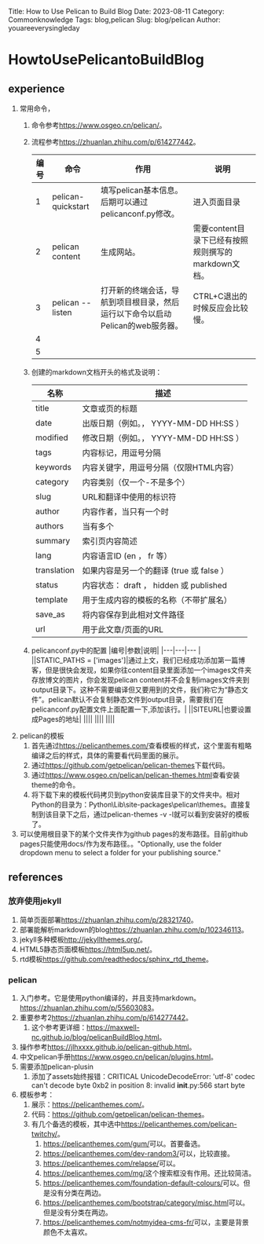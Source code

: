 Title: How to Use Pelican to Build Blog
Date: 2023-08-11
Category: Commonknowledge
Tags: blog,pelican
Slug: blog/pelican
Author: youareeverysingleday

# HowtoUsePelicantoBuildBlog

## experience

1. 常用命令，
   1. 命令参考<https://www.osgeo.cn/pelican/>。
   2. 流程参考<https://zhuanlan.zhihu.com/p/614277442>。
   
      |编号|命令|作用|说明|
      |---|---|---|---|
      |1|pelican-quickstart|填写pelican基本信息。后期可以通过pelicanconf.py修改。|进入页面目录|
      |2|pelican content|生成网站。|需要content目录下已经有按照规则撰写的markdown文档。|
      |3|pelican --listen|打开新的终端会话，导航到项目根目录，然后运行以下命令以启动Pelican的web服务器。|CTRL+C退出的时候反应会比较慢。|
      |4||||
      |5||||
   3. 创建的markdown文档开头的格式及说明：
   
      |名称|描述|
      |---|---|
      |title|文章或页的标题|
      |date|出版日期（例如。， YYYY-MM-DD HH:SS ）|
      |modified|修改日期（例如。， YYYY-MM-DD HH:SS ）|
      |tags|内容标记，用逗号分隔|
      |keywords|内容关键字，用逗号分隔（仅限HTML内容）|
      |category|内容类别（仅一个-不是多个）|
      |slug|URL和翻译中使用的标识符|
      |author|内容作者，当只有一个时|
      |authors|当有多个|
      |summary|索引页内容简述|
      |lang|内容语言ID (en ， fr 等）|
      |translation|如果内容是另一个的翻译 (true 或 false ）|
      |status|内容状态： draft ， hidden 或 published|
      |template|用于生成内容的模板的名称（不带扩展名）|
      |save_as|将内容保存到此相对文件路径|
      |url|用于此文章/页面的URL|

   4. pelicanconf.py中的配置
      |编号|参数|说明|
      |---|---|--- |
      ||STATIC_PATHS = ['images']|通过上文，我们已经成功添加第一篇博客，但是很快会发现，如果你往content目录里面添加一个images文件夹存放博文的图片，你会发现pelican content并不会复制images文件夹到output目录下。这种不需要编译但又要用到的文件，我们称它为“静态文件”。pelican默认不会复制静态文件到output目录，需要我们在pelicanconf.py配置文件上面配置一下,添加该行。|
      ||SITEURL|也要设置成Pages的地址|
      ||||
      ||||
      ||||
2. pelican的模板
   1. 首先通过<https://pelicanthemes.com/>查看模板的样式，这个里面有粗略编译之后的样式，具体的需要看代码里面的展示。
   2. 通过<https://github.com/getpelican/pelican-themes>下载代码。
   3. 通过<https://www.osgeo.cn/pelican/pelican-themes.html>查看安装theme的命令。
   4. 将下载下来的模板代码拷贝到python安装库目录下的文件夹中。相对Python的目录为：Python\Lib\site-packages\pelican\themes。直接复制到该目录下之后，通过pelican-themes -v -l就可以看到安装好的模板了。
3. 可以使用根目录下的某个文件夹作为github pages的发布路径。目前github pages只能使用docs/作为发布路径。。"Optionally, use the folder dropdown menu to select a folder for your publishing source."


## references

### 放弃使用jekyll

1. 简单页面部署<https://zhuanlan.zhihu.com/p/28321740>。
2. 部署能解析markdown的blog<https://zhuanlan.zhihu.com/p/102346113>。
3. jekyll多种模板<http://jekyllthemes.org/>。
4. HTML5静态页面模板<https://html5up.net/>。
5. rtd模板<https://github.com/readthedocs/sphinx_rtd_theme>。

### pelican

1. 入门参考。它是使用python编译的，并且支持markdown。<https://zhuanlan.zhihu.com/p/55603083>。
2. 重要参考2<https://zhuanlan.zhihu.com/p/614277442>。
   1. 这个参考更详细：<https://maxwell-nc.github.io/blog/pelicanBuildBlog.html>。
3. 操作参考<https://jlhxxxx.github.io/pelican-github.html>。
4. 中文pelican手册<https://www.osgeo.cn/pelican/plugins.html>。
5. 需要添加pelican-plusin
   1. 添加了assets始终报错：CRITICAL UnicodeDecodeError: 'utf-8' codec can't decode byte 0xb2 in position 8: invalid     __init__.py:566                    start byte
6. 模板参考：
   1. 展示：<https://pelicanthemes.com/>。
   2. 代码：<https://github.com/getpelican/pelican-themes>。
   3. 有几个备选的模板，其中选中<https://pelicanthemes.com/pelican-twitchy/>。
      1. <https://pelicanthemes.com/gum/>可以。首要备选。
      2. <https://pelicanthemes.com/dev-random3/>可以，比较直接。
      3. <https://pelicanthemes.com/relapse/>可以。
      4. <https://pelicanthemes.com/mg/>这个搜索框没有作用。还比较简洁。
      5. <https://pelicanthemes.com/foundation-default-colours/>可以。但是没有分类在两边。
      6. <https://pelicanthemes.com/bootstrap/category/misc.html>可以。但是没有分类在两边。
      7. <https://pelicanthemes.com/notmyidea-cms-fr/>可以，主要是背景颜色不太喜欢。

